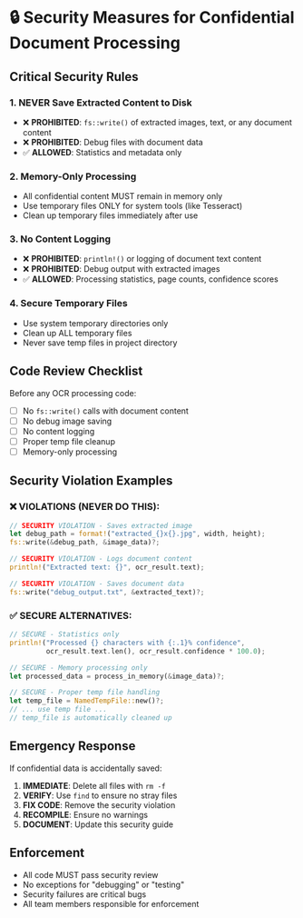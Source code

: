 # 🔒 Security Measures for Confidential Document Processing

## Critical Security Rules

### 1. **NEVER Save Extracted Content to Disk**
- ❌ **PROHIBITED**: `fs::write()` of extracted images, text, or any document content
- ❌ **PROHIBITED**: Debug files with document data
- ✅ **ALLOWED**: Statistics and metadata only

### 2. **Memory-Only Processing**
- All confidential content MUST remain in memory only
- Use temporary files ONLY for system tools (like Tesseract)
- Clean up temporary files immediately after use

### 3. **No Content Logging**
- ❌ **PROHIBITED**: `println!()` or logging of document text content
- ❌ **PROHIBITED**: Debug output with extracted images
- ✅ **ALLOWED**: Processing statistics, page counts, confidence scores

### 4. **Secure Temporary Files**
- Use system temporary directories only
- Clean up ALL temporary files
- Never save temp files in project directory

## Code Review Checklist

Before any OCR processing code:

- [ ] No `fs::write()` calls with document content
- [ ] No debug image saving
- [ ] No content logging
- [ ] Proper temp file cleanup
- [ ] Memory-only processing

## Security Violation Examples

### ❌ VIOLATIONS (NEVER DO THIS):
```rust
// SECURITY VIOLATION - Saves extracted image
let debug_path = format!("extracted_{}x{}.jpg", width, height);
fs::write(&debug_path, &image_data)?;

// SECURITY VIOLATION - Logs document content
println!("Extracted text: {}", ocr_result.text);

// SECURITY VIOLATION - Saves document data
fs::write("debug_output.txt", &extracted_text)?;
```

### ✅ SECURE ALTERNATIVES:
```rust
// SECURE - Statistics only
println!("Processed {} characters with {:.1}% confidence",
         ocr_result.text.len(), ocr_result.confidence * 100.0);

// SECURE - Memory processing only
let processed_data = process_in_memory(&image_data)?;

// SECURE - Proper temp file handling
let temp_file = NamedTempFile::new()?;
// ... use temp file ...
// temp_file is automatically cleaned up
```

## Emergency Response

If confidential data is accidentally saved:

1. **IMMEDIATE**: Delete all files with `rm -f`
2. **VERIFY**: Use `find` to ensure no stray files
3. **FIX CODE**: Remove the security violation
4. **RECOMPILE**: Ensure no warnings
5. **DOCUMENT**: Update this security guide

## Enforcement

- All code MUST pass security review
- No exceptions for "debugging" or "testing"
- Security failures are critical bugs
- All team members responsible for enforcement